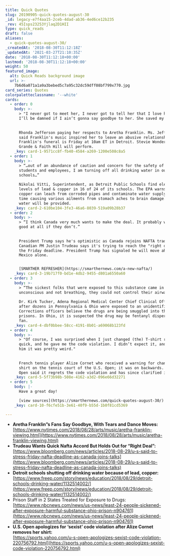 ```yaml
---
title: Quick Quotes
slug: 20190905-quick-quotes-august-30
_id: legacy-e7f4aa15-2ceb-4dad-ab36-4ed6ce12b235
_rev: 45Isps23253Yjlaq2D1HII
type: quick_reads
draft: false
aliases:
  - quick-quotes-august-30/
_createdAt: '2018-08-30T11:12:18Z'
_updatedAt: '2021-03-27T21:10:35Z'
date: '2018-08-30T11:12:18+00:00'
lastmod: '2018-08-30T11:12:18+00:00'
weight: 50
featured_image:
  alt: Quick Reads background image
  url: >-
    7b6d6a071a1a9a3bebed5c7a95c32dc59dff08bf799x770.jpg
card_series: Quotes
colorpaletteclassname: '--white'
cards:
  - order: 0
    body: >-
      > "I never got to meet her, I never got to tell her that I love her. But
      I’ll be damned if I ain’t gonna say goodbye to her. She saved my life."  
        
        
      Rhonda Jefferson paying her respects to Aretha Franklin. Ms. Jefferson
      said Franklin's music inspired her to leave an abusive relationship.
      Franklin's funeral is Friday at 10am ET in Detroit. Stevie Wonder, Ariana
      Grande & Faith Hill will perform.
    _key: card-1-9571cc8f-fb40-4584-a269-1200e508c8a5
  - order: 1
    body: >-
      > “…out of an abundance of caution and concern for the safety of our
      students and employees, I am turning off all drinking water in our
      schools…”  
        
      Nikolai Vitti, Superintendent, as Detroit Public Schools find elevated
      levels of lead & copper in 16 of 24 of its schools. The EPA warns lead &
      copper can leach from corroded pipes and contaminate water supply over
      time causing various ailments from stomach aches to brain damage. Bottled
      water will be provided.
    _key: card-2-610be104-3fe3-46a6-8039-519a09b28b37
  - order: 2
    body: >-
      > “I think Canada very much wants to make the deal. It probably won’t be
      good at all if they don’t.”  
        
        
      President Trump says he's optimistic as Canada rejoins NAFTA trade talks.
      Canadian PM Justin Trudeau says it's trying to reach the "right deal" by
      the Friday deadline. President Trump has signaled he will move ahead with
      Mexico alone.


      [SMARTHER REFRESHER](https://smarthernews.com/a-new-nafta/)
    _key: card-3-19b717f0-bd1e-4db2-9455-d801a6550a60
  - order: 3
    body: >-
      > “The sickest folks that were exposed to this substance came in
      unconscious and not breathing, they could not control their airway.”  
        
      Dr. Kirk Tucker, Adena Regional Medical Center Chief Clinical Officer,
      after dozens in Pennsylvania & Ohio were exposed to an unidentified drug.
      Corrections officers believe the drugs are being smuggled into the
      prisons. In Ohio, it is suspected the drug may be fentanyl dispersed via a
      fan.
    _key: card-4-dbf0bbee-58cc-4191-8b01-a69068b123fd
  - order: 4
    body: >-
      > "Of course, I was surprised when I just changed (the) T-shirt really
      quick, and he gave me the code violation. I didn’t expect it, and I told
      him it was pretty weird."  
        
        
      French tennis player Alize Cornet who received a warning for changing her
      shirt on the tennis court of the U.S. Open; it was on backwards. The US
      Open said it regrets the code violation and has since clarified its rules.
    _key: card-5-5f73b98b-508e-4162-a3d2-096e66d32271
  - order: 5
    body: |-
      Have a great day!

      [view sources](https://smarthernews.com/quick-quotes-august-30/)
    _key: card-10-f6cfe51b-3e61-40f9-b55d-1b0f81cd5369

---
```

* **Aretha Franklin”s Fans Say Goodbye, With Tears and Dance Moves:**  
[https://www.nytimes.com/2018/08/28/arts/music/aretha-franklin-viewing.html](https://www.nytimes.com/2018/08/28/arts/music/aretha-franklin-viewing.html)
* **Trudeau Wants Quick Nafta Accord But Holds Out for “Right Deal”:**  
[https://www.bloomberg.com/news/articles/2018-08-29/u-s-said-to-stress-friday-nafta-deadline-as-canada-joins-talks](https://www.bloomberg.com/news/articles/2018-08-29/u-s-said-to-stress-friday-nafta-deadline-as-canada-joins-talks)
* **Detroit schools shutting off drinking water because of lead, copper:**  
[https://www.freep.com/story/news/education/2018/08/29/detroit-schools-drinking-water/1132514002/](https://www.freep.com/story/news/education/2018/08/29/detroit-schools-drinking-water/1132514002/)
* Prison Staff in 2 States Treated for Exposure to Drugs:  
[https://www.nbcnews.com/news/us-news/least-24-people-sickened-after-exposure-harmful-substance-ohio-prison-n904761](https://www.nbcnews.com/news/us-news/least-24-people-sickened-after-exposure-harmful-substance-ohio-prison-n904761)
* **U.S. Open apologizes for ‘sexist’ code violation after Alize Cornet removes her shirt:**  
[https://sports.yahoo.com/u-s-open-apologizes-sexist-code-violation-220756792.html](https://sports.yahoo.com/u-s-open-apologizes-sexist-code-violation-220756792.html)